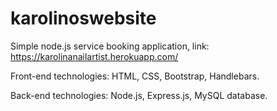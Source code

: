 # karolinoswebsite
Simple node.js service booking application, link: https://karolinanailartist.herokuapp.com/

Front-end technologies: HTML, CSS, Bootstrap, Handlebars.

Back-end technologies: Node.js, Express.js, MySQL database.
